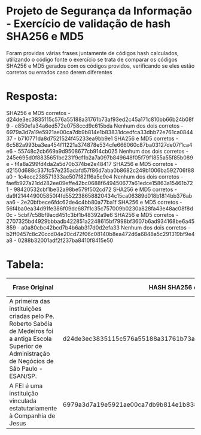 # Projeto de Segurança da Informação - Exercício de validação de hash SHA256 e MD5
Foram providas várias frases juntamente de códigos hash calculados, utilizando o código fonte o exercício se trata de comparar os códigos SHA256 e MD5 gerados com os códigos providos, verificando se eles estão corretos ou errados caso derem diferentes
# Resposta:
SHA256 e MD5 corretos - d24de3ec3835115c576a55188a31761b73af93ed2c45a171c810bb66b24b08f9 - c850e1a34a6ed572e0758ccd9c615bda
Nenhum dos dois corretos - 6979a3d7a19e5921ae00ca7db9b814e1b83831dcedfca33dbb72e761ca084437 - b710771da8d7521524f45233ea9bb9e1
SHA256 e MD5 corretos - 6c582a993ba3ea454f11221a374878e534cfe666060c87ba03127de07f1ca4e6 - 55748c2cb669a9d9508677cb914cb025
Nenhum dos dois corretos - 245e695d0f8835651bc231f9cf1b2a7a097b849648f05f79f1855a55f85b089e - f4a8a299fd4da2a5d70b374be2e48417
SHA256 e MD5 corretos - d2150d688c337fc57e235adafd57f86d7aba0b8682c249b1006ba592706f88a0 - 1c4ecc238571333ae507f82ff6a5e9e4
Nenhum dos dois corretos - faefb927a21dd282ee09effe42bc0688f649450677a61edce15863a15461b721 - 98420532cbf1be32a98be579f502cd72
SHA256 e MD5 corretos - da9f214449005850f4fd552238658820434c15ca06389d018b1814bb376abaa6 - 2e20bfbece6fdc62de4c4bb80a77ba1f
SHA256 e MD5 corretos - 56f4ba0ea34d91fe386f09dc687f1c35c757009b0230a828fa43e48ac08f8d0c - 5cbf7c58bf9acd451c3bf1b48392a9e6
SHA256 e MD5 corretos - 2707325bd4929bbbadb422851a2248615bf7998bf3607b6ad934168be6a45859 - a0a80cbc42bcd7b4b6ab317d0d2efa33
Nenhum dos dois corretos - b2ff0457c8c20ccd04e20cd72f06c08140b8ea472d6a6848a5c291319bf9e4a8 - 0288b32001adf2f237ba8410f8415e50

# Tabela:
| Frase Original | HASH SHA256 correto | HASH MD5 correto | HASH SHA256 exercício | HASH MD5 exercício | SHA256 correto? | MD5 correto? |
| --- | --- | --- | --- | --- | --- | --- |
| A primeira das instituições criadas pelo Pe. Roberto Sabóia de Medeiros foi a antiga Escola Superior de Administração de Negócios de São Paulo - ESAN/SP. | d24de3ec3835115c576a55188a31761b73af93ed2c45a171c810bb66b24b08f9 | c850e1a34a6ed572e0758ccd9c615bda | d2150d688c337fc57e235adafd57f86d7aba0b8682c249b1006ba592706f88a0 | 1c4ecc238571333ae507f82ff6a5e9e4 | Correto | Correto |
| A FEI é uma instituição vinculada estatutariamente à Companhia de Jesus | 6979a3d7a19e5921ae00ca7db9b814e1b83831dcedfca33dbb72e761ca084337 | b710771da8d7521524f45233ea9dd9e1 | 6979a3d7a19e5921ae00ca7db9b814e1b83831dcedfca33dbb72e761ca084437 | b710771da8d7521524f45233ea9bb9e1 | Errado | Errado |
